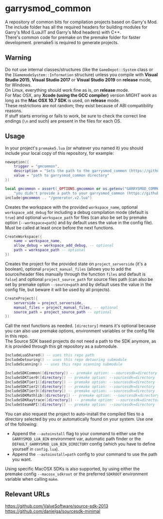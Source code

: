 # garrysmod\_common

A repository of common bits for compilation projects based on Garry's Mod.  
The include folder has all the required headers for building modules for Garry's Mod (LuaJIT and Garry's Mod headers) with C++.  
There's common code for premake on the premake folder for faster development. premake5 is required to generate projects.

## Warning

Do not use internal classes/structures (like the `GameDepot::System` class or the `IGamemodeSystem::Information` structure) unless you compile with **Visual Studio 2015**, **Visual Studio 2017** or **Visual Studio 2019** on **release** mode, for Windows.  
On Linux, everything should work fine as is, on **release** mode.  
For Mac OSX, any **Xcode (using the GCC compiler)** version *MIGHT* work as long as the **Mac OSX 10.7 SDK** is used, on **release** mode.  
These restrictions are not random; they exist because of ABI compatibility reasons.  
If stuff starts erroring or fails to work, be sure to check the correct line endings (`\n` and such) are present in the files for each OS.

## Usage

In your project's `premake5.lua` (or whatever you named it) you should include your local copy of this repository, for example:

```lua
newoption({
    trigger = "gmcommon",
    description = "Sets the path to the garrysmod_common (https://github.com/danielga/garrysmod_common) directory",
    value = "path to garrysmod_common directory"
})

local gmcommon = assert(_OPTIONS.gmcommon or os.getenv("GARRYSMOD_COMMON"),
    "you didn't provide a path to your garrysmod_common (https://github.com/danielga/garrysmod_common) directory")
include(gmcommon .. "/generator.v2.lua")
```

Creates the workspace with the provided `workspace_name`, optional `workspace_add_debug` for including a debug compilation mode (default is `true`) and optional `workspace_path` for files (can also be set by premake option (`--workspace=path`) and by default uses the value in the config file). Must be called at least once before the next functions.

```lua
CreateWorkspace({
    name = workspace_name,
    allow_debug = workspace_add_debug, -- optional
    path = workspace_path -- optional
})
```

Creates the project for the provided state on `project_serverside` (it's a boolean), optional `project_manual_files` (allows you to add the source/header files manually through the function `files` and default is `false`) and optional `project_source_path` for source files path (can also be set by premake option `--source=path` and by default uses the value in the config file, but beware it will be used by all projects).

```lua
CreateProject({
    serverside = project_serverside,
    manual_files = project_manual_files, -- optional
    source_path = project_source_path -- optional
})
```

Call the next functions as needed. `[directory]` means it's optional because you can also use premake options, environment variables or the config file in this repo.  
The Source SDK based projects do not need a path to the SDK anymore, as it is provided through this git repository as a submodule.

```lua
IncludeLuaShared() -- uses this repo path
IncludeDetouring() -- uses this repo detouring submodule
IncludeScanning() -- uses this repo scanning submodule

IncludeSDKCommon([directory]) -- premake option: --sourcesdk=directory - env var: SOURCE_SDK
IncludeSDKTier0([directory]) -- premake option: --sourcesdk=directory - env var: SOURCE_SDK
IncludeSDKTier1([directory]) -- premake option: --sourcesdk=directory - env var: SOURCE_SDK
IncludeSDKTier2([directory]) -- premake option: --sourcesdk=directory - env var: SOURCE_SDK
IncludeSDKTier3([directory]) -- premake option: --sourcesdk=directory - env var: SOURCE_SDK
IncludeSDKMathlib([directory]) -- premake option: --sourcesdk=directory - env var: SOURCE_SDK
IncludeSDKRaytrace([directory]) -- premake option: --sourcesdk=directory - env var: SOURCE_SDK
IncludeSteamAPI([directory]) -- premake option: --sourcesdk=directory - env var: SOURCE_SDK
```

You can also request the project to auto-install the compiled files to a directory selected by you or automatically found on your system. Use one of the following:

* Append the `--autoinstall` flag to your command to either use the `GARRYSMOD_LUA_BIN` environment var, automatic path finder or the `DEFAULT_GARRYSMOD_LUA_BIN_DIRECTORY` config (which you have to define yourself in `config.lua`).
* Append the `--autoinstall=path` config to your command to use the path you want.

Using specific MacOSX SDKs is also supported, by using either the premake config `--macosx_sdkroot` or the preferred `SDKROOT` environment variable when calling `make`.

## Relevant URLs

<https://github.com/ValveSoftware/source-sdk-2013>  
<https://github.com/danielga/sourcesdk-minimal>
